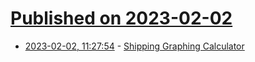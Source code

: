 # [Published on 2023-02-02](index.md)

* [2023-02-02, 11:27:54](https://lobste.rs/s/5b8zqy/shipping_graphing_calculator) - [Shipping Graphing Calculator](https://corecursive.com/shipping-graphing-calculator/)
